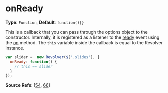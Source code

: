 # onReady

**Type**: `Function`, **Default**: `function(){}`

This is a callback that you can pass through the options object to the constructor. Internally, it is registered as a listener to the [ready](https://github.com/revolverjs/revolverjs/blob/master/docs/revolver.events.ready.md) event using the [on](https://github.com/revolverjs/revolverjs/blob/master/docs/revolver.methods.on.md) method. The `this` variable inside the callback is equal to the Revolver instance.

```javascript
var slider =  new Revolver($('.slides'), {
  onReady: function() {
    // this == slider
  }
});
```

**Source Refs**: [[54](https://github.com/revolverjs/revolverjs/blob/master/coffee/revolver.coffee#L54), [66](https://github.com/revolverjs/revolverjs/blob/master/coffee/revolver.coffee#L66)]
